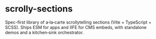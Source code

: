 # scrolly-sections
Spec-first library of a‑la‑carte scrollytelling sections (Vite + TypeScript + SCSS). Ships ESM for apps and IIFE for CMS embeds, with standalone demos and a kitchen‑sink orchestrator.

